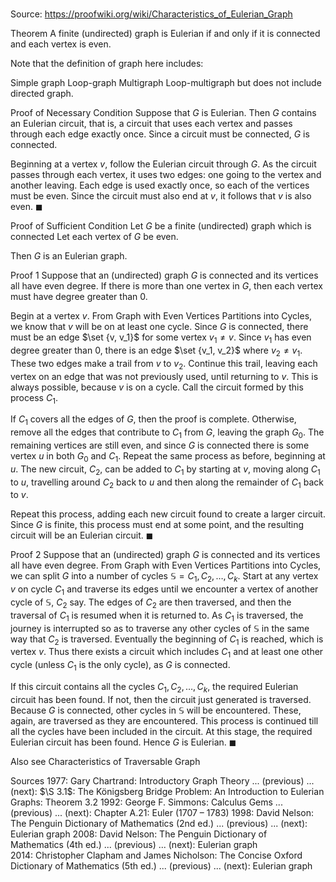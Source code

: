 # 

Source: https://proofwiki.org/wiki/Characteristics_of_Eulerian_Graph



Theorem
A finite (undirected) graph is Eulerian if and only if it is connected and each vertex is even.

Note that the definition of graph here includes:

Simple graph
Loop-graph
Multigraph
Loop-multigraph
but does not include directed graph.


Proof of Necessary Condition
Suppose that $G$ is Eulerian.
Then $G$ contains an Eulerian circuit, that is, a circuit that uses each vertex and passes through each edge exactly once.
Since a circuit must be connected, $G$ is connected.

Beginning at a vertex $v$, follow the Eulerian circuit through $G$.
As the circuit passes through each vertex, it uses two edges: one going to the vertex and another leaving.
Each edge is used exactly once, so each of the vertices must be even.
Since the circuit must also end at $v$, it follows that $v$ is also even.
$\blacksquare$


Proof of Sufficient Condition
Let $G$ be a finite (undirected) graph which is connected
Let each vertex of $G$ be even.

Then $G$ is an Eulerian graph.

Proof 1
Suppose that an (undirected) graph $G$ is connected and its vertices all have even degree.
If there is more than one vertex in $G$, then each vertex must have degree greater than $0$.

Begin at a vertex $v$.
From Graph with Even Vertices Partitions into Cycles, we know that $v$ will be on at least one cycle.
Since $G$ is connected, there must be an edge $\set {v, v_1}$ for some vertex $v_1 \ne v$.
Since $v_1$ has even degree greater than $0$, there is an edge $\set {v_1, v_2}$ where $v_2 \ne v_1$.
These two edges make a trail from $v$ to $v_2$.
Continue this trail, leaving each vertex on an edge that was not previously used, until returning to $v$.
This is always possible, because $v$ is on a cycle.
Call the circuit formed by this process $C_1$.

If $C_1$ covers all the edges of $G$, then the proof is complete.
Otherwise, remove all the edges that contribute to $C_1$ from $G$, leaving the graph $G_0$.
The remaining vertices are still even, and since $G$ is connected there is some vertex $u$ in both $G_0$ and $C_1$.
Repeat the same process as before, beginning at $u$.
The new circuit, $C_2$, can be added to $C_1$ by starting at $v$, moving along $C_1$ to $u$, travelling around $C_2$ back to $u$ and then along the remainder of $C_1$ back to $v$.

Repeat this process, adding each new circuit found to create a larger circuit.
Since $G$ is finite, this process must end at some point, and the resulting circuit will be an Eulerian circuit.
$\blacksquare$


Proof 2
Suppose that an (undirected) graph $G$ is connected and its vertices all have even degree.
From Graph with Even Vertices Partitions into Cycles, we can split $G$ into a number of cycles $\mathbb S = C_1, C_2, \ldots, C_k$.
Start at any vertex $v$ on cycle $C_1$ and traverse its edges until we encounter a vertex of another cycle of $\mathbb S$, $C_2$ say.
The edges of $C_2$ are then traversed, and then the traversal of $C_1$ is resumed when it is returned to.
As $C_1$ is traversed, the journey is interrupted so as to traverse any other cycles of $\mathbb S$ in the same way that $C_2$ is traversed.
Eventually the beginning of $C_1$ is reached, which is vertex $v$.
Thus there exists a circuit which includes $C_1$ and at least one other cycle (unless $C_1$ is the only cycle), as $G$ is connected.

If this circuit contains all the cycles $C_1, C_2, \ldots, C_k$, the required Eulerian circuit has been found.
If not, then the circuit just generated is traversed.
Because $G$ is connected, other cycles in $\mathbb S$ will be encountered.
These, again, are traversed as they are encountered.
This process is continued till all the cycles have been included in the circuit.
At this stage, the required Eulerian circuit has been found.
Hence $G$ is Eulerian.
$\blacksquare$


Also see
Characteristics of Traversable Graph


Sources
1977: Gary Chartrand: Introductory Graph Theory ... (previous) ... (next): $\S 3.1$: The Königsberg Bridge Problem: An Introduction to Eulerian Graphs: Theorem $3.2$
1992: George F. Simmons: Calculus Gems ... (previous) ... (next): Chapter $\text {A}.21$: Euler ($\text {1707}$ – $\text {1783}$)
1998: David Nelson: The Penguin Dictionary of Mathematics (2nd ed.) ... (previous) ... (next): Eulerian graph
2008: David Nelson: The Penguin Dictionary of Mathematics (4th ed.) ... (previous) ... (next): Eulerian graph
2014: Christopher Clapham and James Nicholson: The Concise Oxford Dictionary of Mathematics (5th ed.) ... (previous) ... (next): Eulerian graph




